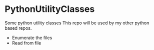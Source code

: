 # PythonUtilityClasses
Some python utility classes
This repo will be used by my other python based repos.
- Enumerate the files
- Read from file

